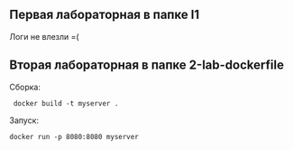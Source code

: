 ## Первая лабораторная в папке l1

Логи не влезли =(

## Вторая лабораторная в папке 2-lab-dockerfile
Сборка:
```
 docker build -t myserver .
```

Запуск:
```
docker run -p 8080:8080 myserver
```
